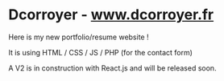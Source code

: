 # Dcorroyer - www.dcorroyer.fr

Here is my new portfolio/resume website !

It is using HTML / CSS / JS / PHP (for the contact form)

A V2 is in construction with React.js and will be released soon.
